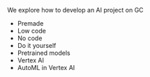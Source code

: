 
We explore how to develop an AI project on GC

- Premade
- Low code
- No code
- Do it yourself
- Pretrained models
- Vertex AI
- AutoML in Vertex AI



